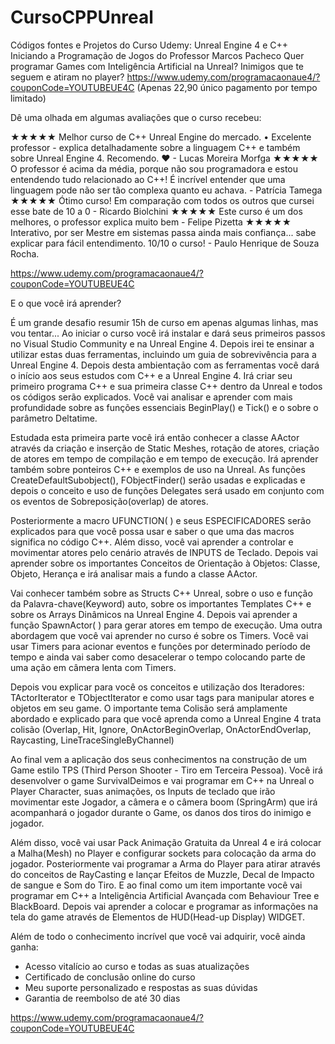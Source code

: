 # CursoCPPUnreal
Códigos fontes e Projetos do Curso Udemy:  Unreal Engine 4 e C++ Iniciando a Programação de Jogos do Professor Marcos Pacheco
Quer programar Games com Inteligência Artificial na Unreal?
Inimigos que te seguem e atiram no player?
https://www.udemy.com/programacaonaue4/?couponCode=YOUTUBEUE4C (Apenas 22,90 único pagamento por tempo limitado)

Dê uma olhada em algumas avaliações que o curso recebeu:

★★★★★ Melhor curso de C++ Unreal Engine do mercado. • Excelente professor - explica detalhadamente sobre a linguagem C++ e também sobre Unreal Engine 4. Recomendo. ♥ - Lucas Moreira Morfga
★★★★★ O professor é acima da média, porque não sou programadora e estou entendendo tudo relacionado ao C++! É incrível entender que uma linguagem pode não ser tão complexa quanto eu achava. - Patrícia Tamega
★★★★★ Ótimo curso! Em comparação com todos os outros que cursei esse bate de 10 a 0 -  Ricardo Biolchini
★★★★★  Este curso é um dos melhores, o professor explica muito bem - Felipe Pizetta
★★★★★ Interativo, por ser Mestre em sistemas passa ainda mais confiança... sabe explicar para fácil entendimento. 10/10 o curso! - Paulo Henrique de Souza Rocha.

https://www.udemy.com/programacaonaue4/?couponCode=YOUTUBEUE4C

E o que você irá aprender?

É um grande desafio resumir 15h de curso em apenas algumas linhas, mas vou tentar...
Ao iniciar o curso você irá instalar e dará seus primeiros passos no Visual Studio Community e na Unreal Engine 4. Depois irei te ensinar a utilizar estas duas ferramentas, incluindo um guia de sobrevivência para a Unreal Engine 4. Depois desta ambientação com as ferramentas você dará o início aos seus estudos com C++ e a Unreal Engine 4. Irá criar seu primeiro programa C++ e sua primeira classe C++ dentro da Unreal e todos os códigos serão explicados. Você vai analisar e aprender com mais profundidade sobre as funções essenciais BeginPlay() e Tick() e o sobre o parâmetro Deltatime.

Estudada esta primeira parte você irá então conhecer a classe AActor através da criação e inserção de Static Meshes, rotação de atores, criação de atores em tempo de compilação e em tempo de execução. Irá aprender também sobre ponteiros C++ e exemplos de uso na Unreal. As funções  CreateDefaultSubobject(),  FObjectFinder() serão usadas e explicadas e depois o conceito e uso de funções Delegates será usado em conjunto com os eventos de Sobreposição(overlap) de atores.

Posteriormente  a macro UFUNCTION( ) e seus ESPECIFICADORES serão explicados para que você possa usar e saber o que uma das macros significa no código C++. Além disso, você vai aprender a controlar e movimentar atores pelo cenário através de INPUTS de Teclado. Depois vai aprender sobre os importantes Conceitos de Orientação à Objetos: Classe, Objeto, Herança e irá analisar mais a fundo a classe AActor.

Vai conhecer também sobre as Structs C++ Unreal, sobre o uso e função da Palavra-chave(Keyword) auto, sobre os importantes Templates C++ e sobre os  Arrays Dinâmicos na Unreal Engine 4. Depois vai aprender a função SpawnActor( ) para gerar atores em tempo de execução. Uma outra abordagem que você vai aprender no curso é sobre os Timers. Você vai usar Timers para acionar eventos e funções por determinado período de tempo e ainda vai saber como desacelerar o tempo colocando parte de uma ação em câmera lenta com Timers.

Depois vou explicar para você os conceitos e utilização dos Iteradores: TActorIterator e TObjectIterator e como usar tags para manipular atores e objetos em seu game. O importante tema Colisão será amplamente abordado e explicado para que você aprenda como a Unreal Engine 4 trata colisão (Overlap, Hit, Ignore, OnActorBeginOverlap, OnActorEndOverlap, Raycasting, LineTraceSingleByChannel)

Ao final vem a aplicação dos seus conhecimentos na construção de um Game estilo TPS (Third Person Shooter - Tiro em Terceira Pessoa). Você irá desenvolver o game SurvivalDeimos e vai programar em C++ na Unreal o Player Character, suas animações, os Inputs de teclado que irão movimentar este Jogador, a câmera e o câmera boom (SpringArm) que irá acompanhará o jogador durante o Game, os danos dos tiros do inimigo e jogador. 

Além disso, você vai usar Pack Animação Gratuita da Unreal 4 e irá colocar a Malha(Mesh) no Player e configurar sockets para colocação da arma do jogador. Posteriormente vai programar a Arma do Player para atirar através do conceitos de RayCasting e lançar  Efeitos de Muzzle, Decal de Impacto de sangue e Som do Tiro. E ao final como um  item importante você vai programar em C++ a Inteligência Artificial Avançada com Behaviour Tree e BlackBoard. Depois vai aprender a colocar e programar as informações na tela do game através de Elementos de HUD(Head-up Display) WIDGET.

Além de todo o conhecimento incrível que você vai adquirir, você ainda ganha:
 - Acesso vitalício ao curso e todas as suas atualizações
- Certificado de conclusão online do curso
- Meu suporte personalizado e respostas as suas dúvidas
- Garantia de reembolso de até 30 dias

https://www.udemy.com/programacaonaue4/?couponCode=YOUTUBEUE4C
